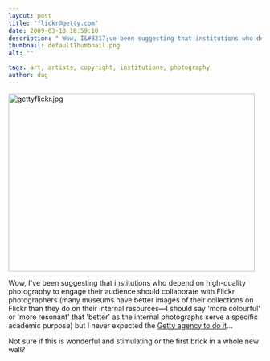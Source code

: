 ```yaml
---
layout: post
title: "flickr@getty.com"
date: 2009-03-13 18:59:10
description: " Wow, I&#8217;ve been suggesting that institutions who depend on high-quality photography to engage their audience should collaborate with Flickr photographers (many museums have better images of their collections on Flickr than they do on their internal resources&mdash;I should say&#8230;"
thumbnail: defaultThumbnail.png
alt: ""

tags: art, artists, copyright, institutions, photography
author: dug
---
```


<p><img alt="gettyflickr.jpg" src="http://www.donkeyontheedge.com/i/gettyflickr.jpg" width="490" height="355" /></p>

<p>Wow, I've been suggesting that institutions who depend on high-quality photography to engage their audience should collaborate with Flickr photographers (many museums have better images of their collections on Flickr than they do on their internal resources&mdash;I should say 'more colourful' or 'more resonant' that 'better' as the internal photographs serve a specific academic purpose) but I never expected the <a href="http://www.creativereview.co.uk/crblog/getty-launches-flickr-tie-in/">Getty agency to do it</a>...</p>

<p>Not sure if this is wonderful and stimulating or the first brick in a whole new wall?</p>
